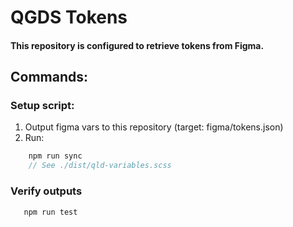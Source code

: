 # QGDS Tokens

#### This repository is configured to retrieve tokens from Figma. 

## Commands:

### Setup script:
1. Output figma vars to this repository (target: figma/tokens.json)
2. Run:
```javascript 
    npm run sync
    // See ./dist/qld-variables.scss
``` 

### Verify outputs
```javascript
   npm run test
```
